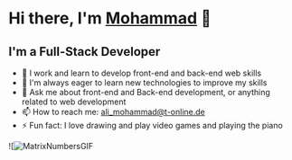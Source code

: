 # Hi there, I'm [Mohammad](🧑‍💻) 👋

## I'm a Full-Stack Developer

- 🔭 I work and learn to develop front-end and back-end web skills
- 🌱 I'm always eager to learn new technologies to improve my skills
- 💬 Ask me about front-end and Back-end development, or anything related to web development
- 📫 How to reach me: [ali_mohammad@t-online.de]()
- ⚡ Fun fact: I love drawing and play video games and playing the piano

![![MatrixNumbersGIF](https://user-images.githubusercontent.com/124307921/230712576-d1308791-e9a2-4169-a7d8-204ca6cb8166.gif)
